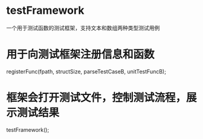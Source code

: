 # testFramework
一个用于测试函数的测试框架，支持文本和数组两种类型测试用例

# 用于向测试框架注册信息和函数
registerFunc(fpath, structSize, parseTestCaseB, unitTestFuncB);

# 框架会打开测试文件，控制测试流程，展示测试结果
testFramework();
